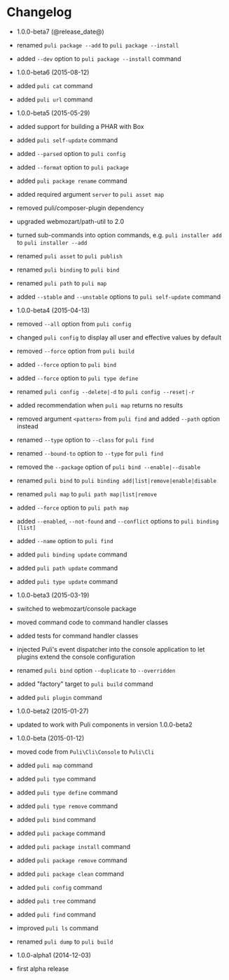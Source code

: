 Changelog
=========

* 1.0.0-beta7 (@release_date@)

 * renamed `puli package --add` to `puli package --install`
 * added `--dev` option to `puli package --install` command

* 1.0.0-beta6 (2015-08-12)

 * added `puli cat` command
 * added `puli url` command

* 1.0.0-beta5 (2015-05-29)

 * added support for building a PHAR with Box
 * added `puli self-update` command
 * added `--parsed` option to `puli config`
 * added `--format` option to `puli package`
 * added `puli package rename` command
 * added required argument `server` to `puli asset map`
 * removed puli/composer-plugin dependency
 * upgraded webmozart/path-util to 2.0
 * turned sub-commands into option commands, e.g. `puli installer add` to
   `puli installer --add`
 * renamed `puli asset` to `puli publish`
 * renamed `puli binding` to `puli bind`
 * renamed `puli path` to `puli map`
 * added `--stable` and `--unstable` options to `puli self-update` command

* 1.0.0-beta4 (2015-04-13)

 * removed `--all` option from `puli config`
 * changed `puli config` to display all user and effective values by default
 * removed `--force` option from `puli build`
 * added `--force` option to `puli bind`
 * added `--force` option to `puli type define`
 * renamed `puli config --delete|-d` to `puli config --reset|-r`
 * added recommendation when `puli map` returns no results
 * removed argument `<pattern>` from `puli find` and added `--path` option instead
 * renamed `--type` option to `--class` for `puli find`
 * renamed `--bound-to` option to `--type` for `puli find`
 * removed the `--package` option of `puli bind --enable|--disable`
 * renamed `puli bind` to `puli binding add|list|remove|enable|disable`
 * renamed `puli map` to `puli path map|list|remove`
 * added `--force` option to `puli path map`
 * added `--enabled`, `--not-found` and `--conflict` options to `puli binding [list]`
 * added `--name` option to `puli find`
 * added `puli binding update` command
 * added `puli path update` command
 * added `puli type update` command

* 1.0.0-beta3 (2015-03-19)

 * switched to webmozart/console package
 * moved command code to command handler classes
 * added tests for command handler classes
 * injected Puli's event dispatcher into the console application to let plugins
   extend the console configuration
 * renamed `puli bind` option `--duplicate` to `--overridden`
 * added "factory" target to `puli build` command
 * added `puli plugin` command

* 1.0.0-beta2 (2015-01-27)

 * updated to work with Puli components in version 1.0.0-beta2

* 1.0.0-beta (2015-01-12)

 * moved code from `Puli\Cli\Console` to `Puli\Cli`
 * added `puli map` command
 * added `puli type` command
 * added `puli type define` command
 * added `puli type remove` command
 * added `puli bind` command
 * added `puli package` command
 * added `puli package install` command
 * added `puli package remove` command
 * added `puli package clean` command
 * added `puli config` command
 * added `puli tree` command
 * added `puli find` command
 * improved `puli ls` command
 * renamed `puli dump` to `puli build`

* 1.0.0-alpha1 (2014-12-03)

 * first alpha release
